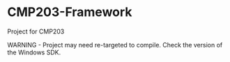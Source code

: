 # CMP203-Framework
Project for CMP203

WARNING - Project may need re-targeted to compile. Check the version of the Windows SDK.
